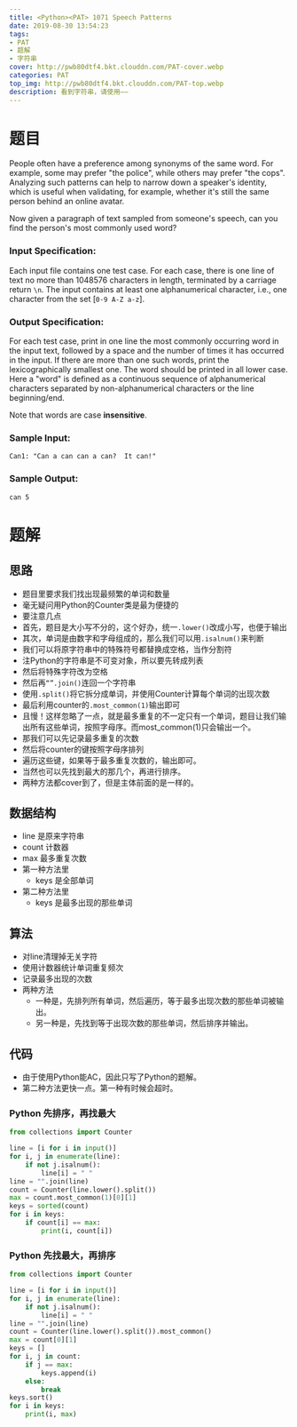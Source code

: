 ```yaml
---
title: <Python><PAT> 1071 Speech Patterns
date: 2019-08-30 13:54:23
tags: 
- PAT
- 题解
- 字符串
cover: http://pwb80dtf4.bkt.clouddn.com/PAT-cover.webp
categories: PAT
top_img: http://pwb80dtf4.bkt.clouddn.com/PAT-top.webp
description: 看到字符串，请使用——
---
```


# 题目

People often have a preference among synonyms of the same word. For example, some may prefer "the police", while others may prefer "the cops". Analyzing such patterns can help to narrow down a speaker's identity, which is useful when validating, for example, whether it's still the same person behind an online avatar.

Now given a paragraph of text sampled from someone's speech, can you find the person's most commonly used word?

### Input Specification:

Each input file contains one test case. For each case, there is one line of text no more than 1048576 characters in length, terminated by a carriage return `\n`. The input contains at least one alphanumerical character, i.e., one character from the set [`0-9 A-Z a-z`].

### Output Specification:

For each test case, print in one line the most commonly occurring word in the input text, followed by a space and the number of times it has occurred in the input. If there are more than one such words, print the lexicographically smallest one. The word should be printed in all lower case. Here a "word" is defined as a continuous sequence of alphanumerical characters separated by non-alphanumerical characters or the line beginning/end.

Note that words are case **insensitive**.

### Sample Input:

```in
Can1: "Can a can can a can?  It can!"
```

### Sample Output:

```out
can 5
```

# 题解

## 思路

+ 题目里要求我们找出现最频繁的单词和数量
+ 毫无疑问用Python的Counter类是最为便捷的
+ 要注意几点
+ 首先，题目是大小写不分的，这个好办，统一`.lower()`改成小写，也便于输出
+ 其次，单词是由数字和字母组成的，那么我们可以用`.isalnum()`来判断
+ 我们可以将原字符串中的特殊符号都替换成空格，当作分割符
+ 注Python的字符串是不可变对象，所以要先转成列表
+ 然后将特殊字符改为空格
+ 然后再`“”.join()`连回一个字符串
+ 使用`.split()`将它拆分成单词，并使用Counter计算每个单词的出现次数
+ 最后利用counter的`.most_common(1)`输出即可
+ 且慢！这样忽略了一点，就是最多重复的不一定只有一个单词，题目让我们输出所有这些单词，按照字母序。而most_common(1)只会输出一个。
+ 那我们可以先记录最多重复的次数
+ 然后将counter的键按照字母序排列
+ 遍历这些键，如果等于最多重复次数的，输出即可。
+ 当然也可以先找到最大的那几个，再进行排序。
+ 两种方法都cover到了，但是主体前面的是一样的。

## 数据结构

+ line 是原来字符串
+ count 计数器
+ max 最多重复次数
+ 第一种方法里
  + keys 是全部单词
+ 第二种方法里
  + keys 是最多出现的那些单词

## 算法

+ 对line清理掉无关字符
+ 使用计数器统计单词重复频次
+ 记录最多出现的次数
+ 两种方法
  + 一种是，先排列所有单词，然后遍历，等于最多出现次数的那些单词被输出。
  + 另一种是，先找到等于出现次数的那些单词，然后排序并输出。

## 代码

+ 由于使用Python能AC，因此只写了Python的题解。
+ 第二种方法更快一点。第一种有时候会超时。

### Python 先排序，再找最大

```python
from collections import Counter

line = [i for i in input()]
for i, j in enumerate(line):
    if not j.isalnum():
        line[i] = " "
line = "".join(line)
count = Counter(line.lower().split())
max = count.most_common(1)[0][1]
keys = sorted(count)
for i in keys:
    if count[i] == max:
        print(i, count[i])

```

### Python 先找最大，再排序

```python
from collections import Counter

line = [i for i in input()]
for i, j in enumerate(line):
    if not j.isalnum():
        line[i] = " "
line = "".join(line)
count = Counter(line.lower().split()).most_common()
max = count[0][1]
keys = []
for i, j in count:
    if j == max:
        keys.append(i)
    else:
        break
keys.sort()
for i in keys:
    print(i, max)
```

